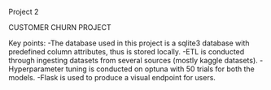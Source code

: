 Project 2

CUSTOMER CHURN PROJECT

Key points:
-The database used in this project is a sqlite3 database with predefined column attributes, 
thus is stored locally.
-ETL is conducted through ingesting datasets from several sources (mostly kaggle datasets).
-Hyperparameter tuning is conducted on optuna with 50 trials for both the models.
-Flask is used to produce a visual endpoint for users.

